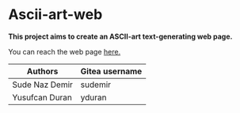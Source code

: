 # Ascii-art-web
**This project aims to create an ASCII-art text-generating web page.**

You can reach the web page [here.](http://localhost:8080/)

| Authors | Gitea username|
|---------|--------------|
|Sude Naz Demir|sudemir|
|Yusufcan Duran|yduran|


